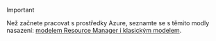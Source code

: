 > [!IMPORTANT]
> Než začnete pracovat s prostředky Azure, seznamte se s těmito modly nasazení: [modelem Resource Manager i klasickým modelem](../articles/azure-resource-manager/resource-manager-deployment-model.md).
